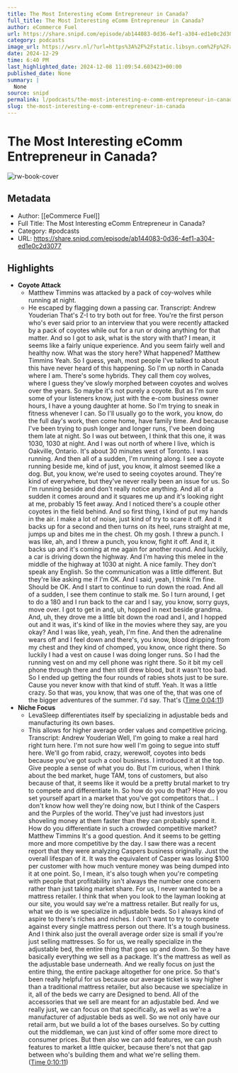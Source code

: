 ```yaml
---
title: The Most Interesting eComm Entrepreneur in Canada?
full_title: The Most Interesting eComm Entrepreneur in Canada?
author: eCommerce Fuel
url: https://share.snipd.com/episode/ab144083-0d36-4ef1-a304-ed1e0c2d3077
category: podcasts
image_url: https://wsrv.nl/?url=https%3A%2F%2Fstatic.libsyn.com%2Fp%2Fassets%2F4%2Fd%2F8%2F8%2F4d8805a6c2238af5%2FeCommerceFuel-Black3.png&w=100&h=100
date: 2024-12-29
time: 6:40 PM
last_highlighted_date: 2024-12-08 11:09:54.603423+00:00
published_date: None
summary: |
  None
source: snipd
permalink: l/podcasts/the-most-interesting-e-comm-entrepreneur-in-canada
slug: the-most-interesting-e-comm-entrepreneur-in-canada
---
```

# The Most Interesting eComm Entrepreneur in Canada?

![rw-book-cover](https://wsrv.nl/?url=https%3A%2F%2Fstatic.libsyn.com%2Fp%2Fassets%2F4%2Fd%2F8%2F8%2F4d8805a6c2238af5%2FeCommerceFuel-Black3.png&w=100&h=100)

## Metadata
- Author: [[eCommerce Fuel]]
- Full Title: The Most Interesting eComm Entrepreneur in Canada?
- Category: #podcasts
- URL: https://share.snipd.com/episode/ab144083-0d36-4ef1-a304-ed1e0c2d3077

## Highlights
- **Coyote Attack**
  - Matthew Timmins was attacked by a pack of coy-wolves while running at night. 
  - He escaped by flagging down a passing car.
  Transcript:
  Andrew Youderian
  That's Z-I to try both out for free. You're the first person who's ever said prior to an interview that you were recently attacked by a pack of coyotes while out for a run or doing anything for that matter. And so I got to ask, what is the story with that? I mean, it seems like a fairly unique experience. And you seem fairly well and healthy now. What was the story here? What happened?
  Matthew Timmins
  Yeah. So I guess, yeah, most people I've talked to about this have never heard of this happening. So I'm up north in Canada where I am. There's some hybrids. They call them coy wolves, where I guess they've slowly morphed between coyotes and wolves over the years. So maybe it's not purely a coyote. But as I'm sure some of your listeners know, just with the e-com business owner hours, I have a young daughter at home. So I'm trying to sneak in fitness whenever I can. So I'll usually go to the work, you know, do the full day's work, then come home, have family time. And because I've been trying to push longer and longer runs, I've been doing them late at night. So I was out between, I think that this one, it was 1030, 1030 at night. And I was out north of where I live, which is Oakville, Ontario. It's about 30 minutes west of Toronto. I was running. And then all of a sudden, I'm running along. I see a coyote running beside me, kind of just, you know, it almost seemed like a dog. But, you know, we're used to seeing coyotes around. They're kind of everywhere, but they've never really been an issue for us. So I'm running beside and don't really notice anything. And all of a sudden it comes around and it squares me up and it's looking right at me, probably 15 feet away. And I noticed there's a couple other coyotes in the field behind. And so first thing, I kind of put my hands in the air. I make a lot of noise, just kind of try to scare it off. And it backs up for a second and then turns on its heel, runs straight at me, jumps up and bites me in the chest. Oh my gosh. I threw a punch. I was like, ah, and I threw a punch, you know, fight it off. And it, it backs up and it's coming at me again for another round. And luckily, a car is driving down the highway. And I'm having this melee in the middle of the highway at 1030 at night. A nice family. They don't speak any English. So the communication was a little different. But they're like asking me if I'm OK. And I said, yeah, I think I'm fine. Should be OK. And I start to continue to run down the road. And all of a sudden, I see them continue to stalk me. So I turn around, I get to do a 180 and I run back to the car and I say, you know, sorry guys, move over. I got to get in and, uh, hopped in next beside grandma. And, uh, they drove me a little bit down the road and I, and I hopped out and it was, it's kind of like in the movies where they say, are you okay? And I was like, yeah, yeah, I'm fine. And then the adrenaline wears off and I feel down and there's, you know, blood dripping from my chest and they kind of chomped, you know, once right there. So luckily I had a vest on cause I was doing longer runs. So I had the running vest on and my cell phone was right there. So it bit my cell phone through there and then still drew blood, but it wasn't too bad. So I ended up getting the four rounds of rabies shots just to be sure. Cause you never know with that kind of stuff. Yeah. It was a little crazy. So that was, you know, that was one of the, that was one of the bigger adventures of the summer. I'd say. That's ([Time 0:04:11](https://share.snipd.com/snip/6ec245e7-084a-4366-9ba7-698b843489ce))
- **Niche Focus**
  - LevaSleep differentiates itself by specializing in adjustable beds and manufacturing its own bases. 
  - This allows for higher average order values and competitive pricing.
  Transcript:
  Andrew Youderian
  Well, I'm going to make a real hard right turn here. I'm not sure how well I'm going to segue into stuff here. We'll go from rabid, crazy, werewolf, coyotes into beds because you've got such a cool business. I introduced it at the top. Give people a sense of what you do. But I'm curious, when I think about the bed market, huge TAM, tons of customers, but also because of that, it seems like it would be a pretty brutal market to try to compete and differentiate In. So how do you do that? How do you set yourself apart in a market that you've got competitors that... I don't know how well they're doing now, but I think of the Caspers and the Purples of the world. They've just had investors just shoveling money at them faster than they can probably spend it. How do you differentiate in such a crowded competitive market?
  Matthew Timmins
  It's a good question. And it seems to be getting more and more competitive by the day. I saw there was a recent report that they were analyzing Caspers business originally. Just the overall lifespan of it. It was the equivalent of Casper was losing $100 per customer with how much venture money was being dumped into it at one point. So, I mean, it's also tough when you're competing with people that profitability isn't always the number one concern rather than just taking market share. For us, I never wanted to be a mattress retailer. I think that when you look to the layman looking at our site, you would say we're a mattress retailer. But really for us, what we do is we specialize in adjustable beds. So I always kind of aspire to there's riches and niches. I don't want to try to compete against every single mattress person out there. It's a tough business. And I think also just the overall average order size is small if you're just selling mattresses. So for us, we really specialize in the adjustable bed, the entire thing that goes up and down. So they have basically everything we sell as a package. It's the mattress as well as the adjustable base underneath. And we really focus on just the entire thing, the entire package altogether for one price. So that's been really helpful for us because our average ticket is way higher than a traditional mattress retailer, but also because we specialize in it, all of the beds we carry are Designed to bend. All of the accessories that we sell are meant for an adjustable bed. And we really just, we can focus on that specifically, as well as we're a manufacturer of adjustable beds as well. So we not only have our retail arm, but we build a lot of the bases ourselves. So by cutting out the middleman, we can just kind of offer some more direct to consumer prices. But then also we can add features, we can push features to market a little quicker, because there's not that gap between who's building them and what we're selling them. ([Time 0:10:11](https://share.snipd.com/snip/55f6de1a-efd7-4d35-9b67-cec8e903ac66))



